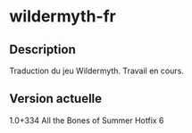 # wildermyth-fr

## Description
Traduction du jeu Wildermyth. Travail en cours.

## Version actuelle
1.0+334 All the Bones of Summer Hotfix 6
